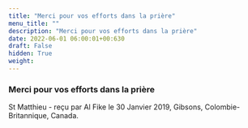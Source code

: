 ```yaml
---
title: "Merci pour vos efforts dans la prière"
menu_title: ""
description: "Merci pour vos efforts dans la prière"
date: 2022-06-01 06:00:01+00:630
draft: False
hidden: True
weight:
---
```

### Merci pour vos efforts dans la prière

St Matthieu - reçu par Al Fike le 30 Janvier 2019, Gibsons, Colombie-Britannique, Canada.



